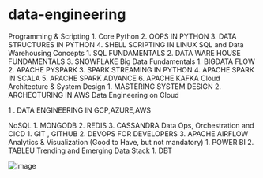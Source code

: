 # data-engineering

Programming & Scripting
	1. Core Python
	2. OOPS IN PYTHON
	3. DATA STRUCTURES IN PYTHON
	4. SHELL SCRIPTING IN LINUX
SQL and Data Warehousing Concepts
	1. SQL FUNDAMENTALS
	2. DATA WARE HOUSE FUNDAMENTALS
	3. SNOWFLAKE
Big Data Fundamentals
	1. BIGDATA FLOW
	2. APACHE PYSPARK
	3. SPARK STREAMING IN PYTHON
	4. APACHE SPARK IN SCALA
	5. APACHE SPARK ADVANCE
	6. APACHE KAFKA
Cloud Architecture & System Design
	1. MASTERING SYSTEM DESIGN
	2. ARCHECTURING IN AWS
Data Engineering on Cloud

1 .  DATA ENGINEERING IN GCP,AZURE,AWS

NoSQL
	1. MONGODB
	2. REDIS
	3. CASSANDRA
Data Ops, Orchestration and CICD
	1. GIT , GITHUB
	2. DEVOPS FOR DEVELOPERS
	3. APACHE AIRFLOW
Analytics & Visualization (Good to Have, but not mandatory)
	1. POWER BI
	2. TABLEU
Trending and Emerging Data Stack
	1. DBT


![image](https://github.com/mandalaNikhil/data-engineering/assets/90020603/17e77237-3caf-41af-850a-9e271fad0a97)

